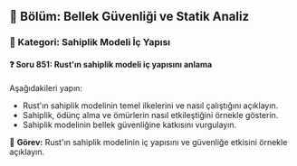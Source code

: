 ## 📘 Bölüm: Bellek Güvenliği ve Statik Analiz
### 🔹 Kategori: Sahiplik Modeli İç Yapısı
#### ❓ Soru 851: Rust'ın sahiplik modeli iç yapısını anlama

Aşağıdakileri yapın:

- Rust'ın sahiplik modelinin temel ilkelerini ve nasıl çalıştığını açıklayın.
- Sahiplik, ödünç alma ve ömürlerin nasıl etkileştiğini örnekle gösterin.
- Sahiplik modelinin bellek güvenliğine katkısını vurgulayın.

🔧 **Görev:** Rust'ın sahiplik modelinin iç yapısını ve güvenliğe etkisini örnekle açıklayın.
